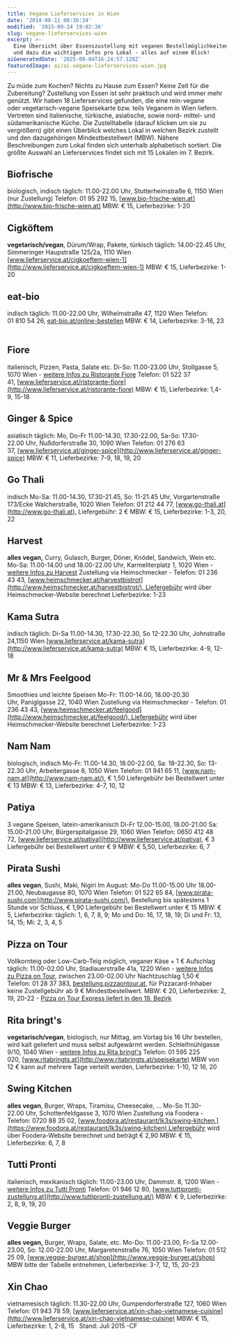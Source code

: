 ```yaml
---
title: Vegane Lieferservices in Wien
date: '2014-08-11 08:36:34'
modified: '2015-09-24 19:02:36'
slug: vegane-lieferservices-wien
excerpt: >-
  Eine Übersicht über Essenszustellung mit veganen Bestellmöglichkeiten für Wien
  und dazu die wichtigen Infos pro Lokal - alles auf einem Blick!
aiGeneratedDate: '2025-09-04T16:24:57.128Z'
featuredImage: ai/ai-vegane-lieferservices-wien.jpg
---
```


Zu müde zum Kochen? Nichts zu Hause zum Essen? Keine Zeit für die Zubereitung? Zustellung von Essen ist sehr praktisch und wird immer mehr genützt. Wir haben 18 Lieferservices gefunden, die eine rein-vegane oder vegetarisch-vegane Speisekarte bzw. teils Veganem in Wien liefern. Vertreten sind italienische, türkische, asiatische, sowie nord- mittel- und südamerikanische Küche. Die Zustelltabelle (darauf klicken um sie zu vergrößern) gibt einen Überblick welches Lokal in welchen Bezirk zustellt und den dazugehörigen Mindestbestellwert (MBW). Nähere Beschreibungen zum Lokal finden sich unterhalb alphabetisch sortiert. Die größte Auswahl an Lieferservices findet sich mit 15 Lokalen im 7. Bezirk. [<!-- Image removed (no copyright): vegane-lieferservices-wien-640x341.png -->](https://www.veganblatt.com/i/vegane-lieferservices-wien.png)

## Biofrische

biologisch, indisch täglich: 11.00-22.00 Uhr, Stutterheimstraße 6, 1150 Wien (nur Zustellung) Telefon: 01 95 292 15, [www.bio-frische-wien.at](http://www.bio-frische-wien.at) MBW: € 15, Lieferbezirke: 1-20  

## Cigköftem

**vegetarisch/vegan**, Dürum/Wrap, Pakete, türkisch täglich: 14.00-22.45 Uhr, Simmeringer Haupstraße 125/2a, 1110 Wien [www.lieferservice.at/cigkoeftem-wien-1](http://www.lieferservice.at/cigkoeftem-wien-1) MBW: € 15, Lieferbezirke: 1-20  

## eat-bio

indisch täglich: 11.00-22.00 Uhr, Wilhelmstraße 47, 1120 Wien Telefon: 01 810 54 26, [eat-bio.at/online-bestellen](http://eat-bio.at/online-bestellen) MBW: € 14, Lieferbezirke: 3-16, 23  

## Fiore

italienisch, Pizzen, Pasta, Salate etc. Di-So: 11.00-23.00 Uhr, Stollgasse 5, 1070 Wien - [weitere Infos zu Ristorante Fiore](https://www.veganblatt.com/ristorante-fiore) Telefon: 01 522 37 41, [www.lieferservice.at/ristorante-fiore](http://www.lieferservice.at/ristorante-fiore) MBW: € 15, Lieferbezirke: 1,4-9, 15-18  

## Ginger & Spice

asiatisch täglich: Mo, Do-Fr 11.00-14.30, 17.30-22.00, Sa-So: 17.30-22.00 Uhr, Nußdorferstraße 30, 1090 Wien Telefon: 01 276 63 37, [www.lieferservice.at/ginger-spice](http://www.lieferservice.at/ginger-spice) MBW: € 11, Lieferbezirke: 7-9, 18, 19, 20  

## Go Thali

indisch Mo-Sa: 11.00-14.30, 17.30-21.45, So: 11-21.45 Uhr, Vorgartenstraße 173/Ecke Walcherstraße, 1020 Wien Telefon: 01 212 44 77, [www.go-thali.at](http://www.go-thali.at), Liefergebühr: 2 € MBW: € 15, Lieferbezirke: 1-3, 20, 22  

## Harvest

**alles vegan,** Curry, Gulasch, Burger, Döner, Knödel, Sandwich, Wein etc. Mo-Sa: 11.00-14.00 und 18.00-22.00 Uhr, Karmeliterplatz 1, 1020 Wien - [weitere Infos zu Harvest](https://www.veganblatt.com/harvest) Zustellung via Heimschmecker - Telefon: 01 236 43 43, [www.heimschmecker.at/harvestbistrot](http://www.heimschmecker.at/harvestbistrot/), Liefergebühr wird über Heimschmecker-Website berechnet Lieferbezirke: 1-23  

## Kama Sutra

indisch täglich: Di-Sa 11.00-14.30, 17.30-22.30, So 12-22.30 Uhr, Johnstraße 24,1150 Wien [www.lieferservice.at/kama-sutra](http://www.lieferservice.at/kama-sutra) MBW: € 15, Lieferbezirke: 4-9, 12-18  

## Mr & Mrs Feelgood

Smoothies und leichte Speisen Mo-Fr: 11.00-14.00, 18.00-20.30 Uhr, Paniglgasse 22, 1040 Wien [](https://www.veganblatt.com/harvest)Zustellung via Heimschmecker - Telefon: 01 236 43 43, [www.heimschmecker.at/feelgood](http://www.heimschmecker.at/feelgood/), Liefergebühr wird über Heimschmecker-Website berechnet Lieferbezirke: 1-23  

## Nam Nam

biologisch, indisch Mo-Fr: 11.00-14.30, 18.00-22.00, Sa: 18-22.30, So: 13-22.30 Uhr, Arbeitergasse 8, 1050 Wien Telefon: 01 941 65 11, [www.nam-nam.at](http://www.nam-nam.at/), € 1,50 Liefergebühr bei Bestellwert unter € 13 MBW: € 13, Lieferbezirke: 4-7, 10, 12  

## Patiya

3 vegane Speisen, latein-amerikanisch Di-Fr 12.00-15.00, 18.00-21.00 Sa: 15.00-21.00 Uhr, Bürgerspitalgasse 29, 1060 Wien Telefon: 0650 412 48 72, [www.lieferservice.at/patiya](http://www.lieferservice.at/patiya), € 3 Liefergebühr bei Bestellwert unter € 9 MBW: € 5,50, Lieferbezirke: 6, 7  

## Pirata Sushi

**alles vegan**, Sushi, Maki, Nigiri Im August: Mo-Do 11.00-15.00 Uhr 18.00-21.00, Neubaugasse 80, 1070 Wien Telefon: 01 522 65 84, [www.pirata-sushi.com](http://www.pirata-sushi.com/), Bestellung bis spätestens 1 Stunde vor Schluss, € 1,90 Liefergebühr bei Bestellwert unter € 15 MBW: € 5, Lieferbezirke: täglich: 1, 6, 7, 8, 9; Mo und Do: 16, 17, 18, 19; Di und Fr: 13, 14, 15; Mi: 2, 3, 4, 5  

## Pizza on Tour

Vollkornteig oder Low-Carb-Teig möglich, veganer Käse + 1 € Aufschlag täglich: 11.00-02.00 Uhr, Stadlauerstraße 41a, 1220 Wien - [weitere Infos zu Pizza on Tour](https://www.veganblatt.com/pizzaontour), zwischen 23.00-02.00 Uhr Nachtzuschlag 1,50 € Telefon: 01 28 37 383, [bestellung.pizzaontour.at](http://www.bestellung.pizzaontour.at/products.php?id=264&t=Vegetarisch%2CVegan%2BLow+Carb), für Pizzacard-Inhaber keine Zustellgebühr ab 9 € Mindestbestellwert. MBW: € 20, Lieferbezirke: 2, 19, 20-22 - [Pizza on Tour Express liefert in den 19. Bezirk](http://www.pizzaontour.info/pizza-on-tour-express/)  

## Rita bringt's

**vegetarisch/vegan**, biologisch, nur Mittag, am Vortag bis 16 Uhr bestellen, wird kalt geliefert und muss selbst aufgewärmt werden. Schleifmühlgasse 9/10, 1040 Wien - [weitere Infos zu Rita bringt's](https://www.veganblatt.com/rita-bringts-lieferservice-wien) Telefon: 01 595 225 020, [www.ritabringts.at](http://www.ritabringts.at/speisekarte) MBW von 12 € kann auf mehrere Tage verteilt werden, Lieferbezirke: 1-10, 12 16, 20  

## Swing Kitchen

**alles vegan**, Burger, Wraps, Tiramisu, Cheesecake, ... Mo-So 11.30-22.00 Uhr, Schottenfeldgasse 3, 1070 Wien [](https://www.veganblatt.com/harvest)Zustellung via Foodera - Telefon: 0720 88 35 02, [www.foodora.at/restaurant/lk3s/swing-kitchen,](https://www.foodora.at/restaurant/lk3s/swing-kitchen) Liefergebühr wird über Foodera-Website berechnet und beträgt € 2,90 MBW: € 15, Lieferbezirke: 6, 7, 8  

## Tutti Pronti

italienisch, mexikanisch täglich: 11.00-23.00 Uhr, Dammstr. 8, 1200 Wien - [weitere Infos zu Tutti Pronti](https://www.veganblatt.com/tutti-pronti) Telefon: 01 946 12 80, [www.tuttipronti-zustellung.at](http://www.tuttipronti-zustellung.at/) MBW: € 9, Lieferbezirke: 2, 8, 9, 19, 20  

## Veggie Burger

**alles vegan,** Burger, Wraps, Salate, etc. Mo-Do: 11.00-23.00, Fr-Sa 12.00-23.00, So: 12.00-22.00 Uhr, Margaretenstraße 76, 1050 Wien Telefon: 01 512 25 09, [www.veggie-burger.at/shop](http://www.veggie-burger.at/shop) MBW bitte der Tabelle entnehmen, Lieferbezirke: 3-7, 12, 15, 20-23  

## Xin Chao

vietnamesisch täglich: 11.30-22.00 Uhr, Gumpendorferstraße 127, 1060 Wien Telefon: 01 943 78 59, [www.lieferservice.at/xin-chao-vietnamese-cuisine](http://www.lieferservice.at/xin-chao-vietnamese-cuisine) MBW: € 15, Lieferbezirke: 1, 2-8, 15   Stand: Juli 2015 -CF
